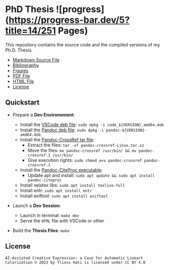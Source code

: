 # PhD Thesis ![progress](https://progress-bar.dev/5?title=14/251 Pages)

This repository contains the source code and the compiled versions of my Ph.D. Thesis.

- [Markdown Source File](/thesis.md)
- [Bibliography](/bibliography.bib)
- [Figures](/figures)
- [PDF File](/thesis.pdf)
- [HTML File](/thesis.html)
- [License](/LICENSE)

## Quickstart

- Prepare a **Dev Environement**:
    - Install the [VSCode deb file](https://code.visualstudio.com/): `sudo dpkg -i code_${VERSION}_amd64.deb`
    - Install the [Pandoc deb file](https://github.com/jgm/pandoc/releases): `sudo dpkg -i pandoc-${VERSION}-amd64.deb`
    - Install the [Pandoc-CrossRef tar file](https://github.com/lierdakil/pandoc-crossref/releases):
        - Extract the files: `tar -xf pandoc-crossref-Linux.tar.xz`
        - Move the files: `mv pandoc-crossref /usr/bin/ && mv pandoc-crossref.1 /usr/bin/`
        - Give execution rights: `sudo chmod a+x pandoc-crossref pandoc-crossref.1`
    - Install the [Pandoc-CiteProc executable](https://github.com/jgm/pandoc-citeproc/releases):
        - Update apt and install: `sudo apt update && sudo apt install pandoc-citeproc`
    - Install xelatex libs: `sudo apt install texlive-full`
    - Install entr: `sudo apt install entr`
    - Install exiftool: `sudo apt install exiftool`

- Launch a **Dev Session**:
    - Launch in terminal: `make dev`
    - Serve the `HTML` file with VSCode or other
- Build the **Thesis Files**: `make`

## License

```
AI-Assisted Creative Expression: a Case for Automatic Lineart Colorization © 2023 by Yliess Hati is licensed under CC BY 4.0
```